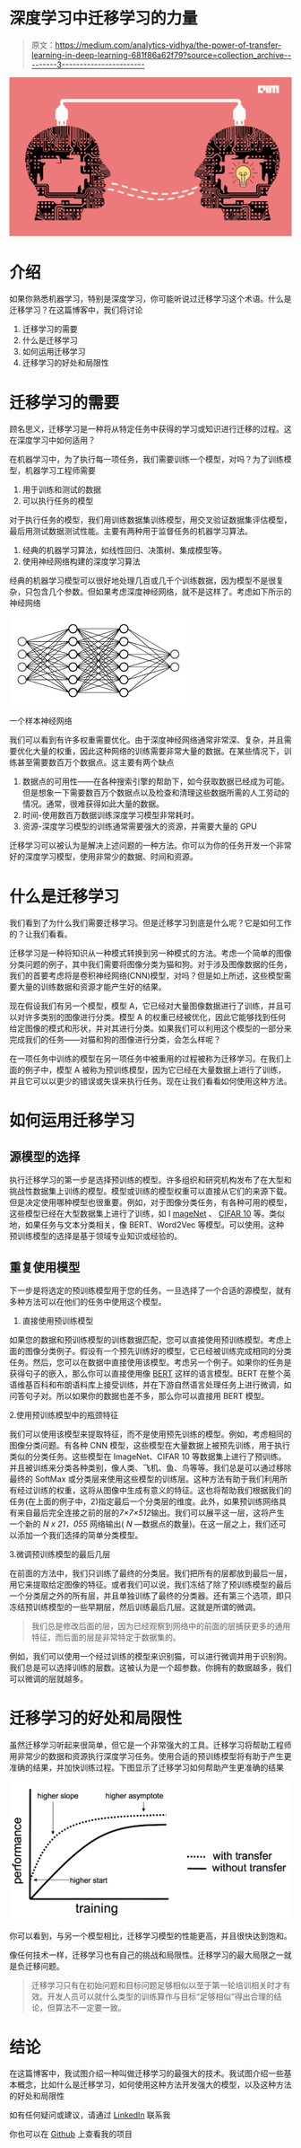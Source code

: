 # 深度学习中迁移学习的力量

> 原文：<https://medium.com/analytics-vidhya/the-power-of-transfer-learning-in-deep-learning-681f86a62f79?source=collection_archive---------3----------------------->

![](img/6bfaa542d3d1d9cdb4937e9ae30b1bfd.png)

# 介绍

如果你熟悉机器学习，特别是深度学习，你可能听说过迁移学习这个术语。什么是迁移学习？在这篇博客中，我们将讨论

1.  迁移学习的需要
2.  什么是迁移学习
3.  如何运用迁移学习
4.  迁移学习的好处和局限性

# 迁移学习的需要

顾名思义，迁移学习是一种将从特定任务中获得的学习或知识进行迁移的过程。这在深度学习中如何适用？

在机器学习中，为了执行每一项任务，我们需要训练一个模型，对吗？为了训练模型，机器学习工程师需要

1.  用于训练和测试的数据
2.  可以执行任务的模型

对于执行任务的模型，我们用训练数据集训练模型，用交叉验证数据集评估模型，最后用测试数据测试性能。主要有两种用于监督任务的机器学习算法。

1.  经典的机器学习算法，如线性回归、决策树、集成模型等。
2.  使用神经网络构建的深度学习算法

经典的机器学习模型可以很好地处理几百或几千个训练数据，因为模型不是很复杂，只包含几个参数。但如果考虑深度神经网络，就不是这样了。考虑如下所示的神经网络

![](img/0b1266c4dc8941bff14f8c3cc5dbcda5.png)

一个样本神经网络

我们可以看到有许多权重需要优化。由于深度神经网络通常非常深、复杂，并且需要优化大量的权重，因此这种网络的训练需要非常大量的数据。在某些情况下，训练甚至需要数百万个数据点。这主要有两个缺点

1.  数据点的可用性——在各种搜索引擎的帮助下，如今获取数据已经成为可能。但是想象一下需要数百万个数据点以及检查和清理这些数据所需的人工劳动的情况。通常，很难获得如此大量的数据。
2.  时间-使用数百万数据训练深度学习模型非常耗时。
3.  资源-深度学习模型的训练通常需要强大的资源，并需要大量的 GPU

迁移学习可以被认为是解决上述问题的一种方法。你可以为你的任务开发一个非常好的深度学习模型，使用非常少的数据、时间和资源。

# 什么是迁移学习

我们看到了为什么我们需要迁移学习。但是迁移学习到底是什么呢？它是如何工作的？让我们看看。

迁移学习是一种将知识从一种模式转换到另一种模式的方法。考虑一个简单的图像分类问题的例子，其中我们需要将图像分类为猫和狗。对于涉及图像数据的任务，我们的首要考虑将是卷积神经网络(CNN)模型，对吗？但是如上所述，这些模型需要大量的训练数据和资源才能产生好的结果。

现在假设我们有另一个模型，模型 A，它已经对大量图像数据进行了训练，并且可以对许多类别的图像进行分类。模型 A 的权重已经被优化，因此它能够找到任何给定图像的模式和形状，并对其进行分类。如果我们可以利用这个模型的一部分来完成我们的任务——对猫和狗的图像进行分类，会怎么样呢？

在一项任务中训练的模型在另一项任务中被重用的过程被称为迁移学习。在我们上面的例子中，模型 A 被称为预训练模型，因为它已经在大量数据上进行了训练，并且它可以以更少的错误或失误来执行任务。现在让我们看看如何使用这种方法。

# 如何运用迁移学习

## 源模型的选择

执行迁移学习的第一步是选择预训练的模型。许多组织和研究机构发布了在大型和挑战性数据集上训练的模型。模型或训练的模型权重可以直接从它们的来源下载。但是决定使用哪种模型也很重要。例如，对于图像分类任务，有各种可用的模型，这些模型已经在大型数据集上进行了训练，如 I [mageNet](https://www.image-net.org/) 、 [CIFAR 10](https://www.cs.toronto.edu/~kriz/cifar.html) 等。类似地，如果任务与文本分类相关，像 BERT、Word2Vec 等模型。可以使用。这种预训练模型的选择是基于领域专业知识或经验的。

## 重复使用模型

下一步是将选定的预训练模型用于您的任务。一旦选择了一个合适的源模型，就有多种方法可以在他们的任务中使用这个模型。

1.  直接使用预训练模型

如果您的数据和预训练模型的训练数据匹配，您可以直接使用预训练模型。考虑上面的图像分类例子。假设有一个预先训练好的模型，它已经被训练完成相同的分类任务。然后，您可以在数据中直接使用该模型。考虑另一个例子。如果你的任务是获得句子的嵌入，那么你可以直接使用像 [BERT](https://ai.googleblog.com/2018/11/open-sourcing-bert-state-of-art-pre.html) 这样的语言模型。BERT 在整个英语维基百科和布朗语料库上接受训练，并在下游自然语言处理任务上进行微调，如问答句子对。所以如果你的数据也差不多，那么你可以直接用 BERT 模型。

2.使用预训练模型中的瓶颈特征

我们可以使用该模型来提取特征，而不是使用预先训练的模型。例如，考虑相同的图像分类问题。有各种 CNN 模型，这些模型在大量数据上被预先训练，用于执行类似的分类任务。这些模型在 ImageNet、CIFAR 10 等数据集上进行了预训练。并且被训练来分类各种类别，像人类、飞机、鱼、鸟等等。我们总是可以通过移除最终的 SoftMax 或分类层来使用这些模型的训练层。这种方法有助于我们利用所有经过训练的权重，这将从图像中生成有意义的特征。这也将帮助我们根据我们的任务(在上面的例子中，2)指定最后一个分类层的维度。此外，如果预训练网络具有来自最后完全连接之前的层的*7×7×512*输出。我们可以展平这一层，这将产生一个新的 *N x 21，055* 网络输出( *N* —数据点的数量)。在这一层之上，我们还可以添加一个我们选择的简单分类模型。

3.微调预训练模型的最后几层

在前面的方法中，我们只训练了最终的分类层。我们把所有的层都放到最后一层，用它来提取给定图像的特征。或者我们可以说，我们冻结了除了预训练模型的最后一个分类层之外的所有层，并且单独训练了最终的分类器。还有第三个选项，即只冻结预训练模型的一些早期层，然后训练最后几层。这就是所谓的微调。

> 我们总是修改后面的层，因为已经观察到网络中的前面的层捕获更多的通用特征，而后面的层是非常特定于数据集的。

例如，我们可以使用一个经过训练的模型来识别猫，可以进行微调并用于识别狗。我们总是可以选择训练的层数。这被认为是一个超参数。你拥有的数据越多，我们可以微调的层就越多。

# 迁移学习的好处和局限性

虽然迁移学习听起来很简单，但它是一个非常强大的工具。迁移学习将帮助工程师用非常少的数据和资源执行深度学习任务。使用合适的预训练模型将有助于产生更准确的结果，并加快训练过程。下图显示了迁移学习如何帮助产生更准确的结果

![](img/11f70077f4c56b27c066f0704e703fe0.png)

你可以看到，与另一个模型相比，迁移学习模型的性能更高，并且很快达到饱和。

像任何技术一样，迁移学习也有自己的挑战和局限性。迁移学习的最大局限之一就是负迁移问题。

> 迁移学习只有在初始问题和目标问题足够相似以至于第一轮培训相关时才有效。开发人员可以就什么类型的训练算作与目标“足够相似”得出合理的结论，但算法不一定要一致。

# 结论

在这篇博客中，我试图介绍一种叫做迁移学习的最强大的技术。我试图介绍一些基本概念，比如什么是迁移学习，如何使用这种方法开发强大的模型，以及这种方法的好处和局限性

如有任何疑问或建议，请通过 [LinkedIn](https://www.linkedin.com/in/vinitha-v-n-5a0560179/) 联系我

你也可以在 [Github](https://github.com/Vinithavn) 上查看我的项目